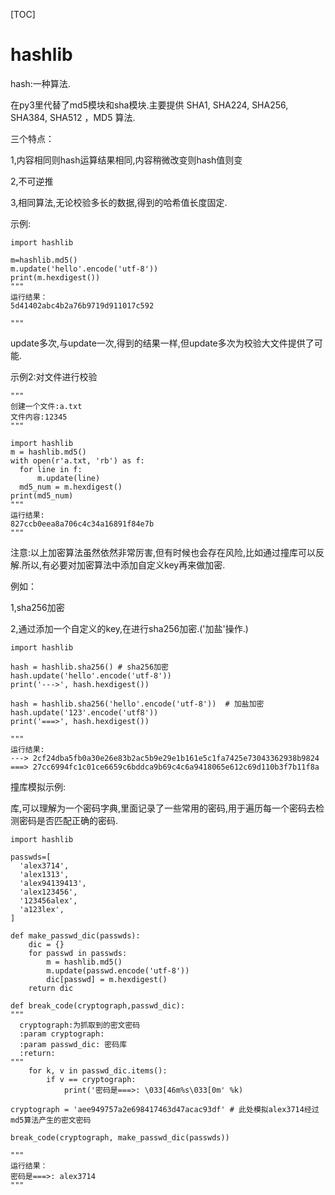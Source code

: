 [TOC]

# hashlib

hash:一种算法.

在py3里代替了md5模块和sha模块.主要提供 SHA1, SHA224, SHA256, SHA384, SHA512 ，MD5 算法.

三个特点：

1,内容相同则hash运算结果相同,内容稍微改变则hash值则变

2,不可逆推

3,相同算法,无论校验多长的数据,得到的哈希值长度固定.

示例:

 

```
import hashlib

m=hashlib.md5()
m.update('hello'.encode('utf-8'))
print(m.hexdigest())
"""
运行结果：
5d41402abc4b2a76b9719d911017c592

"""
```

update多次,与update一次,得到的结果一样,但update多次为校验大文件提供了可能.

示例2:对文件进行校验

 

```
"""
创建一个文件:a.txt
文件内容:12345
"""

import hashlib
m = hashlib.md5()
with open(r'a.txt, 'rb') as f:
  for line in f:
      m.update(line)
  md5_num = m.hexdigest()
print(md5_num)
"""
运行结果:
827ccb0eea8a706c4c34a16891f84e7b
"""
```

注意:以上加密算法虽然依然非常厉害,但有时候也会存在风险,比如通过撞库可以反解.所以,有必要对加密算法中添加自定义key再来做加密.

例如：

1,sha256加密

2,通过添加一个自定义的key,在进行sha256加密.('加盐'操作.)

 

```
import hashlib

hash = hashlib.sha256() # sha256加密
hash.update('hello'.encode('utf-8'))
print('--->', hash.hexdigest())

hash = hashlib.sha256('hello'.encode('utf-8'))  # 加盐加密
hash.update('123'.encode('utf8'))
print('===>', hash.hexdigest())

"""
运行结果:
---> 2cf24dba5fb0a30e26e83b2ac5b9e29e1b161e5c1fa7425e73043362938b9824
===> 27cc6994fc1c01ce6659c6bddca9b69c4c6a9418065e612c69d110b3f7b11f8a
```

撞库模拟示例:

库,可以理解为一个密码字典,里面记录了一些常用的密码,用于遍历每一个密码去检测密码是否匹配正确的密码.

 

```
import hashlib

passwds=[
  'alex3714',
  'alex1313',
  'alex94139413',
  'alex123456',
  '123456alex',
  'a123lex',
]

def make_passwd_dic(passwds):
    dic = {}
    for passwd in passwds:
        m = hashlib.md5()
        m.update(passwd.encode('utf-8'))
        dic[passwd] = m.hexdigest()
    return dic

def break_code(cryptograph,passwd_dic):
"""
  cryptograph:为抓取到的密文密码
  :param cryptograph: 
  :param passwd_dic: 密码库
  :return: 
"""
    for k, v in passwd_dic.items():
        if v == cryptograph:
            print('密码是===>: \033[46m%s\033[0m' %k)

cryptograph = 'aee949757a2e698417463d47acac93df' # 此处模拟alex3714经过md5算法产生的密文密码

break_code(cryptograph, make_passwd_dic(passwds))

"""
运行结果：
密码是===>: alex3714
"""
```